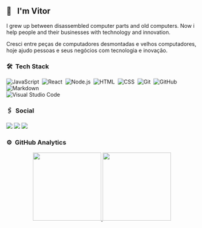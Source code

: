 ## 👋 &nbsp; I'm Vitor

I grew up between disassembled computer parts and old computers. Now i help people and their businesses with technology and innovation.


Cresci entre peças de computadores desmontadas e velhos computadores, hoje ajudo pessoas e seus negócios com tecnologia e inovação.


### 🛠 &nbsp;Tech Stack


![JavaScript](https://img.shields.io/badge/-JavaScript-333333?style=flat&logo=javascript)&nbsp;
![React](https://img.shields.io/badge/-React-333333?style=flat&logo=react)&nbsp;
![Node.js](https://img.shields.io/badge/-Node.js-333333?style=flat&logo=node.js)&nbsp;
![HTML](https://img.shields.io/badge/-HTML-333333?style=flat&logo=HTML5)&nbsp;
![CSS](https://img.shields.io/badge/-CSS-333333?style=flat&logo=CSS3&logoColor=1572B6)&nbsp;
![Git](https://img.shields.io/badge/-Git-333333?style=flat&logo=git)&nbsp;
![GitHub](https://img.shields.io/badge/-GitHub-333333?style=flat&logo=github)&nbsp;
![Markdown](https://img.shields.io/badge/-Markdown-333333?style=flat&logo=markdown)\
![Visual Studio Code](https://img.shields.io/badge/-Visual%20Studio%20Code-333333?style=flat&logo=visual-studio-code&logoColor=007ACC)&nbsp;




### 🖇 &nbsp;Social

[<img src="https://img.shields.io/badge/Twitter-1DA1F2?style=for-the-badge&logo=twitter&logoColor=white">](https://twitter.com/vitorvigarani)
[<img src="https://img.shields.io/badge/Instagram-E4405F?style=for-the-badge&logo=instagram&logoColor=white">](https://www.instagram.com/cvigarani/)
[<img src="https://img.shields.io/badge/LinkedIn-0077B5?style=for-the-badge&logo=linkedin&logoColor=white">](https://www.linkedin.com/in/rossignolli/)






### ⚙️ &nbsp;GitHub Analytics

<p align="center">
<a href="https://github.com/rossignolli">
  <img height="180em" src="https://github-readme-stats-eight-theta.vercel.app/api?username=rossignolli&show_icons=true&theme=vue-dark&include_all_commits=true&count_private=true" />
  <img height="180em" src="https://github-readme-stats-eight-theta.vercel.app/api/top-langs/?username=rossignolli&layout=compact&exclude_lang=java+r&theme=vue-dark" />
</a>
</p>
